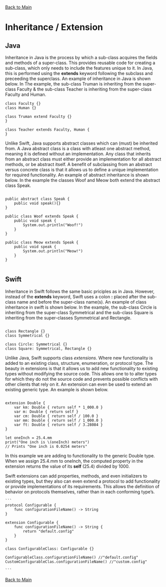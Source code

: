 [Back to Main](README.md/#inheritance)
# Inheritance / Extension

## Java

Inheritance in Java is the process by which a sub-class acquires the fields and methods of a super-class. This provides reusable code for creating a sub-class, which only needs to include the features unique to it. In Java, this is performed using the **extends** keyword following the subclass and preceeding the superclass. An example of inheritance in Java is shown below. In The example, the sub-class Truman is inheriting from the super-class Faculty & the sub-class Teacher is inheriting from the super-class Faculty and Human.

```
class Faculty {}
class Human {}

class Truman extend Faculty {}
}

class Teacher extends Faculty, Human {
}
```

Unlike Swift, Java supports abstract classes which can (must) be inherited from. A Java abstract class is a class with atleast one abstract method, meaning it is defined without an implementation. Any class that inherits from an abstract class must either provide an implementation for all abstract methods, or be abstract itself. A benefit of subclassing from an abstract versus concrete class is that it allows us to define a unique implementation for required functionality. An example of abstract inheritance is shown below. In the example the classes Woof and Meow both extend the abstract class Speak.

```

public abstract class Speak {
    public void speak(){}
}

public class Woof extends Speak {
    public void speak {
        System.out.println("Woof!")
    }
}
    
public class Meow extends Speak {
    public void speak {
        System.out.println("Meow!")
    }
}


```

## Swift

Inheritance in Swift follows the same basic priciples as in Java. However, instead of the **extends** keyword, Swift uses a colon **:** placed after the sub-class name and before the super-class name(s). An example of class inheritance in swift is shown below. In the example, the sub-class Circle is inheriting from the super-class Symmetrical and the sub-class Square is inheriting from the super-classes Symmetrical and Rectangle.
```

class Rectangle {}
class Symmetrical {}

class Circle: Symmetrical {}
class Square: Symmetrical, Rectangle {}

```

Unlike Java, Swift supports class *extensions*. Where new functionality is added to an existing class, structure, enumeration, or protocol type. The beauty in extensions is that it allows us to add new functionality to existing types without modifying the source code. This allows one to to alter types for which they do not the source code and prevents possible conflicts with other clients that rely on it. An extension can even be used to extend an existing generic type. An example is shown below.

```

extension Double {
    var km: Double { return self * 1_000.0 }
    var m: Double { return self }
    var cm: Double { return self / 100.0 }
    var mm: Double { return self / 1_000.0 }
    var ft: Double { return self / 3.28084 }
}

let oneInch = 25.4.mm
print("One inch is \(oneInch) meters")
// Prints "One inch is 0.0254 meters"

```

In this example we are adding to functionality to the generic Double type. When we assign 25.4.mm to oneInch, the computed property in the extension returns the value of its **self** (25.4) divided by 1000.

Swift extensions can add properties, methods, and even initializers to existing types, but they also 
    can even extend a protocol to add functionality or provide implementations of its requirements. This allows the definition of behavior on protocols themselves, rather than in each conforming type’s.
    
    ```
    protocol Configurable {
        func configurationFileName() -> String
    }
    
    extension Configurable {
        func configurationFileName() -> String {
            return "default.config"
        }
    }
    
    class ConfigurableClass: Configurable {}
    
    ConfigurableClass.configurationFileName() //"default.config"
    CustomConfigurableClas.configurationFileName() //"custom.config"
    
    ```
    
[Back to Main](README.md/#inheritance)

